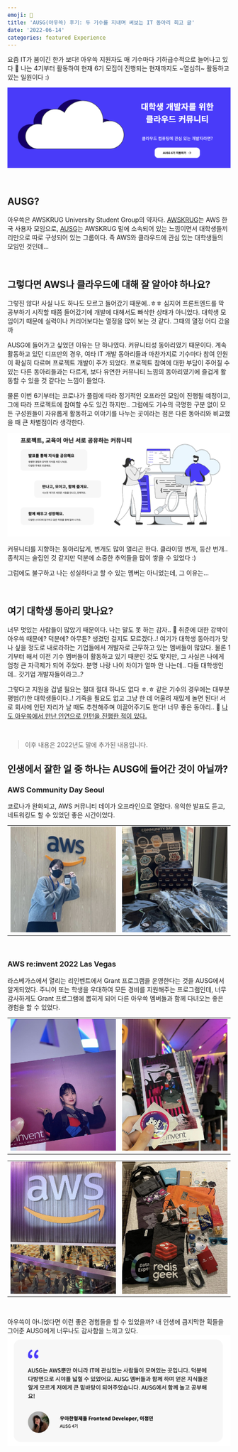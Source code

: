 ```yaml
---
emoji: 🧡
title: 'AUSG(아우쓱) 후기: 두 기수를 지내며 써보는 IT 동아리 회고 글'
date: '2022-06-14'
categories: featured Experience
---
```


요즘 IT가 붐이긴 한가 보다! 아우쓱 지원자도 매 기수마다 기하급수적으로 늘어나고 있다 👀
나는 4기부터 활동하여 현재 6기 모집이 진행되는 현재까지도 ~열심히~ 활동하고 있는 일원이다 :)

![](0.png)

&nbsp;

## AUSG?
아우쓱은 AWSKRUG University Student Group의 약자다. [AWSKRUG](https://awskrug.github.io/)는 AWS 한국 사용자 모임으로, [AUSG](https://ausg.me/)는 AWSKRUG 밑에 소속되어 있는 느낌이면서 대학생들끼리만으로 따로 구성되어 있는 그룹이다. 즉 AWS와 클라우드에 관심 있는 대학생들의 모임인 것인데...

&nbsp;

## 그렇다면 AWS나 클라우드에 대해 잘 알아야 하나요?
그렇진 않다! 사실 나도 하나도 모르고 들어갔기 때문에..ㅎㅎ 심지어 프론트엔드를 막 공부하기 시작할 때쯤 들어갔기에 개발에 대해서도 빠삭한 상태가 아니었다. 대학생 모임이기 때문에 실력이나 커리어보다는 열정을 많이 보는 것 같다. 그때의 열정 어디 갔을까

AUSG에 들어가고 싶었던 이유는 단 하나였다. 커뮤니티성 동아리였기 때문이다. 계속 활동하고 있던 디프만의 경우, 여타 IT 개발 동아리들과 마찬가지로 기수마다 참여 인원이 확실히 다르며 프로젝트 개발이 주가 되었다. 프로젝트 참여에 대한 부담이 주어질 수 있는 다른 동아리들과는 다르게, 보다 유연한 커뮤니티 느낌의 동아리였기에 즐겁게 활동할 수 있을 것 같다는 느낌이 들었다.

물론 이번 6기부터는 코로나가 풀림에 따라 정기적인 오프라인 모임이 진행될 예정이고, 그에 따라 프로젝트에 참여할 수도 있긴 하지만.. 그럼에도 기수의 극명한 구분 없이 모든 구성원들이 자유롭게 활동하고 이야기를 나누는 곳이라는 점은 다른 동아리와 비교했을 때 큰 차별점이라 생각한다.

![](1.png)

커뮤니티를 지향하는 동아리답게, 번개도 많이 열리곤 한다. 클라이밍 번개, 등산 번개.. 종착지는 술집인 것 같지만 덕분에 소중한 추억들을 많이 쌓을 수 있었다 :)

그럼에도 불구하고 나는 성실하다고 할 수 있는 멤버는 아니었는데, 그 이유는...

&nbsp;

## 여기 대학생 동아리 맞나요?
너무 멋있는 사람들이 많았기 때문이다. 나는 말도 못 하는 감자.. 🥲 취준에 대한 강박이 아우쓱 때문에? 덕분에? 아무튼? 생겼던 걸지도 모르겠다..! 여기가 대학생 동아리가 맞나 싶을 정도로 내로라하는 기업들에서 개발자로 근무하고 있는 멤버들이 많았다. 물론 1기부터 해서 이전 기수 멤버들이 활동하고 있기 때문인 것도 맞지만, 그 사실은 나에게 엄청 큰 자극제가 되어 주었다. 분명 나랑 나이 차이가 얼마 안 나는데.. 다들 대학생인데.. 갓기업 개발자들이라고..?

그렇다고 지원을 겁낼 필요는 절대 절대 하나도 없다 ㅎ.ㅎ 같은 기수의 경우에는 대부분 평범(?)한 대학생들이다..! 기죽을 필요도 없고 그냥 한 데 어울려 재밌게 놀면 된다! 서로 회사에 인턴 자리가 날 때도 추천해주며 이끌어주기도 한다! 너무 좋은 동아리.. 🥺 [나도 아우쓱에서 만난 인연으로 인턴을 진행한 적이 있다.](https://www.jeong-min.com/2-megazone-cloud/)

&nbsp;

> 이후 내용은 2022년도 말에 추가된 내용입니다.

## 인생에서 잘한 일 중 하나는 AUSG에 들어간 것이 아닐까?

### AWS Community Day Seoul
코로나가 완화되고, AWS 커뮤니티 데이가 오프라인으로 열렸다. 유익한 발표도 듣고, 네트워킹도 할 수 있었던 좋은 시간이었다.

| | |
| - | - |
| ![](3.jpeg) | ![](4.jpeg) |

&nbsp;

### AWS re:invent 2022 Las Vegas
라스베가스에서 열리는 리인벤트에서 Grant 프로그램을 운영한다는 것을 AUSG에서 알게되었다. 주니어 또는 학생을 우대하여 모든 경비를 지원해주는 프로그램인데, 너무 감사하게도 Grant 프로그램에 뽑히게 되어 다른 아우쓱 멤버들과 함께 다녀오는 좋은 경험을 할 수 있었다.

| | |
| - | - |
| ![](5.jpeg) | ![](6.jpeg) |

| | |
| - | - |
| ![](7.jpeg) | ![](8.jpeg) |

&nbsp;

아우쓱이 아니었다면 이런 좋은 경험들을 할 수 있었을까? 내 인생에 큼지막한 획들을 그어준 AUSG에게 너무나도 감사함을 느끼고 있다.
![](2.png)

```toc
```